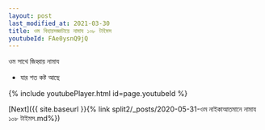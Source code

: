 ```yaml
---
layout: post
last_modified_at: 2021-03-30
title: ওম বিহায়সজ্ঞাটায়ে নামায ১০৮ টাইমস
youtubeId: FAe0ysnQ9jQ
---
```

 
 
 ওম সাথে জিহ্বায় নামায  
 
 -  যার শত কষ্ট আছে 
 
  
 
  
 
 
 
 
 
 


{% include youtubePlayer.html id=page.youtubeId %}
 
[Next]({{ site.baseurl }}{% link  split2/_posts/2020-05-31-ওম নাইকাআতমানে নামায ১০৮ টাইমস.md%})
 
